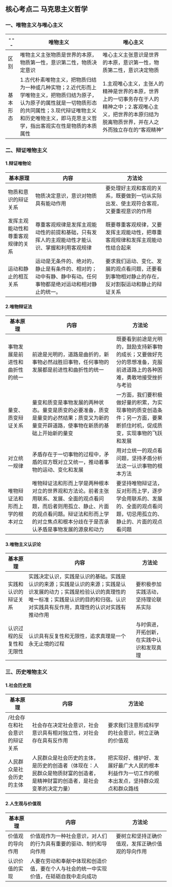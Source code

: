 ## 核心考点二 马克思主义哲学
### 一、唯物主义与唯心主义
|---|唯物主义|唯心主义|
|---|---|---|
|区别|唯物主义主张物质是世界的本原，物质第一性，意识第二性，物质决定意识|唯心主义主张意识是世界的本原，意识第一性，物质第二性，意识决定物质|
|基本形态|1.古代朴素唯物主义，把物质归结为一种或几种实物；2.近代形而上学唯物主义，把物质归结为原子，认为原子的属性就是一切物质形态的共同属性；3.现代辩证唯物主义和历史唯物主义，即马克思主义哲学，指出客观实在性是物质的本质属性|1.主观唯心主义，主张人的精神是世界的本原，世界上的一切事务存在于人的精神之中；2.客观唯心主义，把世界的本原归结为脱离物质世界，并在人之外而独立存在的“客观精神”|

### 二、辩证唯物主义
#### 1.辩证唯物论
|基本原理|内容|方法论|
|---|---|---|
|物质和意识的辩证关系|物质决定意识，意识对物质具有能动作用|要处理好主观和客观的关系，既要做到一切从实际出发、使主观符合客观，又要重视意识的作用|
|发挥主观能动性和尊重客观规律的关系|尊重客观规律是发挥主观能动性的前提和基础，只有发挥人的主观能动性才能认识、掌握和利用客观规律|既要尊重客观规律，又要发挥主观能动性，把尊重客观规律和发挥主观能动性结合起来|
|运动和静止的相互关系|运动是无条件的、绝对的，静止是有条件的、相对的；动中有静、静中有动。任何事物都是绝对运动和相对静止的统一。|要求我们运动、变化、发展的观点看问题，还要看到事物相对静止的存在，反对割裂运动和静止的辩证关系|

#### 2.唯物辩证法
|基本原理|内容|方法论|
|---|---|---|
|事物发展是前进性和曲折性的统一|前途是光明的，道路是曲折的，新事物必然战胜旧事物，任何事物的发展都是前进性和曲折性的统一|既要看到前途是光明的，鼓励支持新事物的成长；又要做好充分的思想准备，克服前进道路上的各种困难，勇敢地接受挫折与考验
|量变、质变辩证关系|量变和质变是事物发展的两种状态。量变是质变的必要准备，质变是量变的必然结果；质变又为新的量变开辟道路，使事物在新质的基础上开始新的量变|一方面，我们要积极做好量的积累，为实现事物的质变创造条件；另一方面，要果断抓住时机，促成质变，实现事物的飞跃和发展|
|对立统一规律|矛盾存在于一切事物的过程中，矛盾的双方既对立又统一，推动着事物的运动、变化和发展|用对立统一的观点看问题，坚持矛盾分析法这一认识事物的根本方法|
|唯物辩证法和形而上学的根本对立|唯物辩证法和形而上学是两种根本对立的世界观和方法论。前者主张用联系、发展、全面的观点看问题，而后者则用孤立、静止、片面的观点看问题。辩证法和形而上学的对立焦点和根本分歧在于是否承认矛盾是事物发展的源泉和动力|要坚持唯物辩证法，反对形而上学，逐步学会用联系的、发展的、全面的观点看问题，切忌用孤立的、静止的、片面的观点看问题|

#### 3.唯物主义认识论
|基本原理|内容|方法论|
|---|---|---|
|实践和认识的辩证关系|实践决定认识，实践是认识的基础。实践是认识的来源；实践是认识的来源；实践是认识发展的动力；实践是检验认识的真理性的唯一标准；实践是认识的目的和归宿。认识对实践具有反作用，真理性的认识对实践有推动作用|要积极参加实践活动，坚持理论联系实际|
|认识过程的反复性和无限性|认识具有反复性和无限性，追求真理是一个永无止境的过程|与时俱进，开拓创新，在实践中认识和发现真理|

### 三、历史唯物主义
#### 1.社会历史观
|基本原理|内容|方法论|
|---|---|---|
/社会存在和社会意识的辩证关系|社会存在决定社会意识，社会意识具有相对独立性，对社会存在具有反作用|要求我们注意形成科学的社会意识，树立正确的价值观|
|人民群众是社会历史的主体|人民群众是社会历史的主体，是历史的创造者（体现在：人民群众是物质财富的创造者，是精神财富的创造者，是社会变革的决定力量）|把实现好、维护好、发展好最广大人民的根本利益作为一切工作的根本出发点，坚持群众观点和群众路线|

#### 2.人生观与价值观
|基本原理|内容|方法论|
|---|---|---|
|价值观的导向作用|价值观作为一种社会意识，对人们的行为具有重要的驱动、制约和导向作用|要树立和坚持正确价值观，发挥正确价值观的导向作用|
|认识价值的实现|人要在劳动和奉献中体现和创造价值，要在个人与社会的统一中实现价值，在砥砺自我中走向成功|